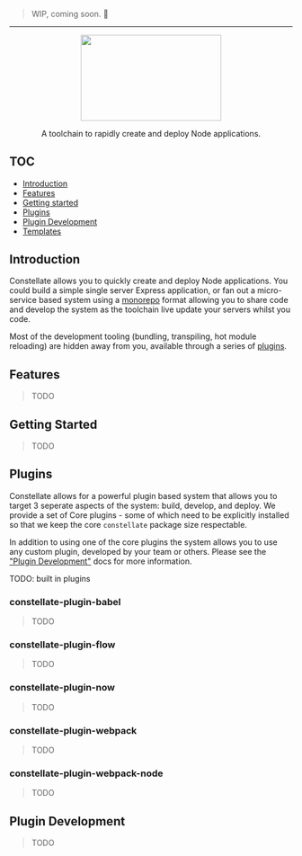 > WIP, coming soon. 👀

---

<p align="center">
  <img src="https://cdn.rawgit.com/constellators/constellate/8e303aad/assets/logo-full.png" width="250" height="152.84" />
</p>

<p align="center">
A toolchain to rapidly create and deploy Node applications.
</p>

## TOC

* [Introduction](#introduction)
* [Features](#features)
* [Getting started](#getting-started)
* [Plugins](#plugins)
* [Plugin Development](#plugin-development)
* [Templates](#templates)

## Introduction

Constellate allows you to quickly create and deploy Node applications. You could build a simple single server Express application, or fan out a micro-service based system using a [monorepo](https://medium.com/@bebraw/the-case-for-monorepos-907c1361708a) format allowing you to share code and develop the system as the toolchain live update your servers whilst you code.

Most of the development tooling (bundling, transpiling, hot module reloading) are hidden away from you, available through a series of [plugins](#plugins).

## Features

> TODO

## Getting Started

> TODO

## Plugins

Constellate allows for a powerful plugin based system that allows you to target 3 seperate aspects of the system: build, develop, and deploy. We provide a set of Core plugins - some of which need to be explicitly installed so that we keep the core `constellate` package size respectable.

In addition to using one of the core plugins the system allows you to use any custom plugin, developed by your team or others. Please see the ["Plugin Development"](#plugin-development) docs for more information.

TODO: built in plugins

### constellate-plugin-babel

> TODO

### constellate-plugin-flow

> TODO

### constellate-plugin-now

> TODO

### constellate-plugin-webpack

> TODO

### constellate-plugin-webpack-node

> TODO

## Plugin Development

> TODO
